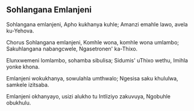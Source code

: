 ## Sohlangana Emlanjeni

Sohlangana emlanjeni, Apho kukhanya kuhle;
Amanzi emahle lawo, avela ku-Yehova.

Chorus
Sohlangana emlanjeni, Komhle wona, komhle wona umlambo;
Sakuhlangana nabangcwele, Ngasetronen' ka-Thixo.

Elunxwemeni lomlambo, sohamba sibulisa;
Sidumis' uThixo wethu, Imihla yonke khona.

Emlanjeni wokukhanya, sowulahla umthwalo;
Ngesisa saku khululwa, samkele izitsaba.

Emlanjeni okhanyayo, usizi alukho tu
Intliziyo zakuvuya, Ngobuhle obukhulu.

